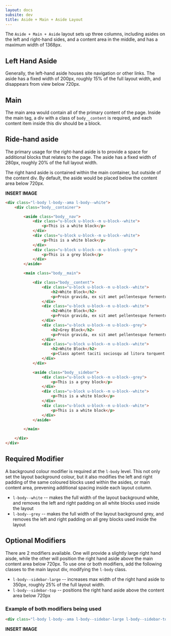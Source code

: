 ```yaml
---
layout: docs
subsite: dev
title: Aside + Main + Aside Layout
---
```


The `Aside + Main + Aside` layout sets up three columns, including asides on the left and right-hand sides, and a content area in the middle, and has a maximum width of 1368px.

## Left Hand Aside

Generally, the left-hand aside houses site navigation or other links. The aside has a fixed width of 200px, roughly 15% of the full layout width, and disappears from view below 720px.

## Main

The main area would contain all of the primary content of the page. Inside the main tag, a div with a class of `body__content` is required, and each content item inside this div should be a block.

## Ride-hand aside

The primary usage for the right-hand aside is to provide a space for additional blocks that relates to the page. The aside has a fixed width of 280px, roughly 20% of the full layout width.

The right hand aside is contained within the main container, but outside of the content div. By default, the aside would be placed below the content area below 720px.

**INSERT IMAGE**

```html
<div class="l-body l-body--ama l-body--white">
	<div class="body__container">

		<aside class="body__nav">
			<div class="u-block u-block--m u-block--white">
				<p>This is a white block</p>
			</div>
			<div class="u-block u-block--m u-block--white">
				<p>This is a white block</p>
			</div>
			<div class="u-block u-block--m u-block--grey">
				<p>This is a grey block</p>
			</div>
		</aside>

		<main class="body__main">

			<div class="body__content">
				<div class="u-block u-block--m u-block--white">
					<h2>White Block</h2>
					<p>Proin gravida, ex sit amet pellentesque fermentum, purus massa facilisis dolor, et porta magna libero a velit.</p>
				</div>
				<div class="u-block u-block--m u-block--white">
					<h2>White Block</h2>
					<p>Proin gravida, ex sit amet pellentesque fermentum, purus massa facilisis dolor, et porta magna libero a velit.</p>
				</div>
				<div class="u-block u-block--m u-block--grey">
					<h2>Grey Block</h2>
					<p>Proin gravida, ex sit amet pellentesque fermentum, purus massa facilisis dolor, et porta magna libero a velit.</p>
				</div>
				<div class="u-block u-block--m u-block--white">
					<h2>White Block</h2>
					<p>Class aptent taciti sociosqu ad litora torquent per conubia nostra, per inceptos himenaeos.</p>
				</div>
			</div>

			<aside class="body__sidebar">
				<div class="u-block u-block--m u-block--grey">
					<p>This is a grey block</p>
				</div>
				<div class="u-block u-block--m u-block--white">
					<p>This is a white block</p>
				</div>
				<div class="u-block u-block--m u-block--white">
					<p>This is a white block</p>
				</div>
			</aside>

		</main>

	</div>
</div>
```

## Required Modifier
A background colour modifier is required at the `l-body` level. This not only set the layout background colour, but it also modifies the left and right padding of the same coloured blocks used within the asides, or main content area, prevening additional spacing inside each layout column.

- `l-body--white` -- makes the full width of the layout background white, and removes the left and right padding on all white blocks used inside the layout
- `l-body--grey` -- makes the full width of the layout background grey, and removes the left and right padding on all grey blocks used inside the layout

## Optional Modifiers
There are 2 modifiers available. One will provide a slightly large right hand aisde, while the other will position the right hand aside above the main content area below 720px. To use one or both modifiers, add the following classes to the main layout div, modifying the `l-body` class.

- `l-body--sidebar-large` -- increases max width of the right hand aside to 350px, roughly 25% of the full layout width.
- `l-body--sidebar-top` -- positions the right hand aside above the content area below 720px

### Example of both modifiers being used
```html
<div class="l-body l-body--ama l-body--sidebar-large l-body--sidebar-top">
```

**INSERT IMAGE**
